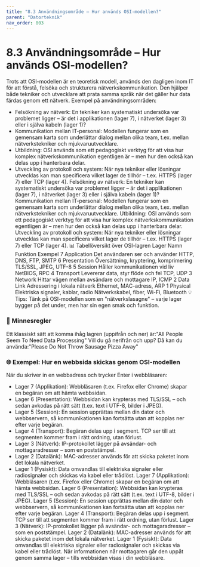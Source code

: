 ```yaml
---
title: "8.3 Användningsområde – Hur används OSI-modellen?"
parent: "Datorteknik"
nav_order: 803
---
```


# 8.3 Användningsområde – Hur används OSI-modellen?

Trots att OSI-modellen är en teoretisk modell, används den dagligen inom IT för att förstå, felsöka och strukturera nätverkskommunikation. Den hjälper både tekniker och utvecklare att prata samma språk när det gäller hur data färdas genom ett nätverk.
Exempel på användningsområden:
- Felsökning av nätverk: En tekniker kan systematiskt undersöka var problemet ligger – är det i applikationen (lager 7), i nätverket (lager 3) eller i själva kabeln (lager 1)?
- Kommunikation mellan IT-personal: Modellen fungerar som en gemensam karta som underlättar dialog mellan olika team, t.ex. mellan nätverkstekniker och mjukvaruutvecklare.
- Utbildning: OSI används som ett pedagogiskt verktyg för att visa hur komplex nätverkskommunikation egentligen är – men hur den också kan delas upp i hanterbara delar.
- Utveckling av protokoll och system: När nya tekniker eller lösningar utvecklas kan man specificera vilket lager de tillhör – t.ex. HTTPS (lager 7) eller TCP (lager 4).
Felsökning av nätverk: En tekniker kan systematiskt undersöka var problemet ligger – är det i applikationen (lager 7), i nätverket (lager 3) eller i själva kabeln (lager 1)?
Kommunikation mellan IT-personal: Modellen fungerar som en gemensam karta som underlättar dialog mellan olika team, t.ex. mellan nätverkstekniker och mjukvaruutvecklare.
Utbildning: OSI används som ett pedagogiskt verktyg för att visa hur komplex nätverkskommunikation egentligen är – men hur den också kan delas upp i hanterbara delar.
Utveckling av protokoll och system: När nya tekniker eller lösningar utvecklas kan man specificera vilket lager de tillhör – t.ex. HTTPS (lager 7) eller TCP (lager 4).
📊 Tabellöversikt över OSI-lagren
Lager
Namn
Funktion
Exempel
7
Application
Det användaren ser och använder
HTTP, DNS, FTP, SMTP
6
Presentation
Översättning, kryptering, komprimering
TLS/SSL, JPEG, UTF-8
5
Session
Håller kommunikationen vid liv
NetBIOS, RPC
4
Transport
Levererar data, styr flöde och fel
TCP, UDP
3
Network
Hittar vägen mellan avsändare och mottagare
IP, ICMP
2
Data Link
Adressering i lokala nätverk
Ethernet, MAC-adress, ARP
1
Physical
Elektriska signaler, kablar, radio
Nätverkskabel, fiber, Wi-Fi, Bluetooth
💡 Tips: Tänk på OSI-modellen som en "nätverkslasagne" – varje lager bygger på det under, men har sin egen smak och funktion.
### 🧠 Minnesregler
Ett klassiskt sätt att komma ihåg lagren (uppifrån och ner) är:"All People Seem To Need Data Processing"
Vill du gå nerifrån och upp? Då kan du använda:"Please Do Not Throw Sausage Pizza Away"
### 🌐 Exempel: Hur en webbsida skickas genom OSI-modellen
När du skriver in en webbadress och trycker Enter i webbläsaren:
- Lager 7 (Applikation): Webbläsaren (t.ex. Firefox eller Chrome) skapar en begäran om att hämta webbsidan.
- Lager 6 (Presentation): Webbsidan kan krypteras med TLS/SSL – och sedan avkodas på rätt sätt (t.ex. text i UTF-8, bilder i JPEG).
- Lager 5 (Session): En session upprättas mellan din dator och webbservern, så kommunikationen kan fortsätta utan att kopplas ner efter varje begäran.
- Lager 4 (Transport): Begäran delas upp i segment. TCP ser till att segmenten kommer fram i rätt ordning, utan förlust.
- Lager 3 (Nätverk): IP-protokollet lägger på avsändar- och mottagaradresser – som en poststämpel.
- Lager 2 (Datalänk): MAC-adresser används för att skicka paketet inom det lokala nätverket.
- Lager 1 (Fysiskt): Data omvandlas till elektriska signaler eller radiosignaler och skickas via kabel eller trådlöst.
Lager 7 (Applikation): Webbläsaren (t.ex. Firefox eller Chrome) skapar en begäran om att hämta webbsidan.
Lager 6 (Presentation): Webbsidan kan krypteras med TLS/SSL – och sedan avkodas på rätt sätt (t.ex. text i UTF-8, bilder i JPEG).
Lager 5 (Session): En session upprättas mellan din dator och webbservern, så kommunikationen kan fortsätta utan att kopplas ner efter varje begäran.
Lager 4 (Transport): Begäran delas upp i segment. TCP ser till att segmenten kommer fram i rätt ordning, utan förlust.
Lager 3 (Nätverk): IP-protokollet lägger på avsändar- och mottagaradresser – som en poststämpel.
Lager 2 (Datalänk): MAC-adresser används för att skicka paketet inom det lokala nätverket.
Lager 1 (Fysiskt): Data omvandlas till elektriska signaler eller radiosignaler och skickas via kabel eller trådlöst.
När informationen når mottagaren går den uppåt genom samma lager – tills webbsidan visas i din webbläsare.